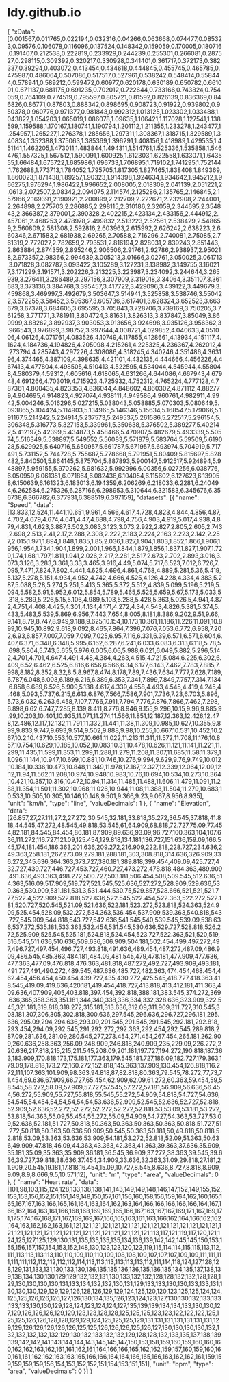 # ldy.github.io
{
    "xData": [0.001567,0.011765,0.022194,0.032316,0.04266,0.063668,0.074477,0.085323,0.09576,0.106078,0.116096,0.137524,0.148342,0.159059,0.170005,0.180716,0.191407,0.212538,0.222819,0.233929,0.244239,0.255301,0.266081,0.287527,0.298115,0.309392,0.320217,0.330928,0.341401,0.361717,0.372173,0.382337,0.39294,0.403072,0.413454,0.434618,0.444845,0.455745,0.465785,0.475987,0.486064,0.507086,0.517517,0.527961,0.538242,0.548414,0.558444,0.578941,0.589212,0.599472,0.60977,0.620178,0.630189,0.650782,0.661001,0.671137,0.681175,0.691235,0.702012,0.722644,0.733166,0.743824,0.754059,0.764109,0.774519,0.795597,0.805721,0.81592,0.826139,0.836369,0.846826,0.86771,0.87803,0.888342,0.898695,0.908723,0.91922,0.939802,0.950378,0.960776,0.971377,0.981843,0.992312,1.013125,1.023302,1.033488,1.043822,1.054203,1.065019,1.086078,1.09635,1.106421,1.117028,1.127541,1.138599,1.159588,1.170167,1.180741,1.190794,1.201112,1.211355,1.233278,1.243477,1.254957,1.265227,1.276378,1.285656,1.297311,1.308367,1.318715,1.329589,1.340834,1.352388,1.375063,1.385369,1.396291,1.408156,1.418989,1.429535,1.451141,1.462205,1.473011,1.483844,1.494311,1.514761,1.525336,1.535858,1.546476,1.557325,1.567512,1.590091,1.600925,1.612303,1.622558,1.633071,1.643555,1.66484,1.675722,1.685986,1.696733,1.706895,1.719102,1.741295,1.752144,1.762688,1.773713,1.784052,1.795705,1.817305,1.827465,1.838408,1.849369,1.860023,1.871438,1.89257,1.90323,1.914398,1.924634,1.934642,1.945212,1.966275,1.976294,1.986422,1.996652,2.008005,2.018309,2.041139,2.051221,2.0613,2.072507,2.08342,2.094075,2.114574,2.125286,2.135765,2.146845,2.157966,2.169391,2.190921,2.200899,2.212709,2.222671,2.232908,2.244001,2.264898,2.275703,2.286885,2.298115,2.310186,2.32059,2.344695,2.354843,2.366387,2.379001,2.390328,2.402215,2.423134,2.433156,2.444912,2.457061,2.468253,2.478978,2.499832,2.513223,2.52561,2.538429,2.548659,2.560809,2.581308,2.592816,2.603963,2.615992,2.626242,2.638223,2.660346,2.671583,2.681938,2.69265,2.70588,2.716296,2.740081,2.75085,2.761319,2.772027,2.782659,2.793531,2.816194,2.828031,2.839243,2.851443,2.863884,2.874359,2.895246,2.906506,2.91761,2.92786,2.938937,2.950218,2.973357,2.98366,2.994639,3.005213,3.01666,3.02761,3.050025,3.061713,3.071828,3.082787,3.093422,3.105289,3.127231,3.138982,3.149755,3.160217,3.171299,3.191571,3.202226,3.213225,3.223987,3.234092,3.244644,3.265939,3.276411,3.286489,3.297156,3.307909,3.319018,3.34064,3.351107,3.361683,3.373136,3.384768,3.395457,3.417722,3.429096,3.439122,3.449679,3.459868,3.469997,3.492679,3.503647,3.514941,3.525858,3.538746,3.550422,3.572255,3.58452,3.595367,3.605736,3.617401,3.628324,3.652523,3.663679,3.67378,3.684605,3.695595,3.705843,3.728706,3.739169,3.750205,3.761258,3.771771,3.781911,3.804724,3.81631,3.826313,3.837847,3.85049,3.860999,3.88262,3.892937,3.903053,3.913656,3.924698,3.935126,3.956362,3.966543,3.976899,3.98752,3.997644,4.008721,4.029852,4.040633,4.051006,4.06126,4.071761,4.083526,4.10749,4.117855,4.128661,4.13934,4.151117,4.1624,4.184736,4.194826,4.205098,4.215261,4.225325,4.236367,4.262012,4.273794,4.285743,4.297226,4.308086,4.318245,4.340246,4.351486,4.363196,4.374465,4.387109,4.398635,4.421101,4.432135,4.444666,4.456226,4.467413,4.477804,4.498505,4.510413,4.522595,4.534044,4.545944,4.558048,4.580379,4.59312,4.605616,4.618065,4.631266,4.644086,4.667943,4.67948,4.691266,4.703019,4.715923,4.725932,4.752312,4.765224,4.777128,4.787361,4.800435,4.823353,4.836044,4.848602,4.860302,4.871112,4.882779,4.904695,4.914823,4.927074,4.938111,4.949586,4.960761,4.982911,4.9942,5.004246,5.016296,5.027215,5.038043,5.058885,5.070303,5.080649,5.093865,5.104424,5.114903,5.134965,5.146346,5.15634,5.168547,5.179066,5.191167,5.214242,5.224914,5.237573,5.249537,5.261586,5.272517,5.296154,5.306348,5.316773,5.327153,5.339961,5.350638,5.376502,5.389277,5.402142,5.412197,5.42399,5.434873,5.458466,5.470907,5.482679,5.493339,5.50574,5.516349,5.538897,5.549552,5.56083,5.571879,5.583764,5.59509,5.619028,5.629925,5.640716,5.650957,5.661787,5.671957,5.693974,5.704919,5.717491,5.731152,5.744728,5.755687,5.778668,5.791951,5.80409,5.815697,5.828482,5.840501,5.864145,5.875704,5.887893,5.900147,5.912517,5.924894,5.948897,5.959155,5.970262,5.981632,5.992996,6.00356,6.027256,6.038776,6.050959,6.061351,6.071864,6.082436,6.104054,6.115602,6.127623,6.139058,6.150639,6.161323,6.183013,6.194359,6.206269,6.218033,6.2281,6.240494,6.262584,6.275326,6.287166,6.298953,6.310644,6.321583,6.345676,6.356738,6.366782,6.377931,6.388519,6.397159],
    "datasets": [{
        "name": "Speed",
        "data": [13.833,12.524,11.441,10.651,9.961,4.566,4.617,4.728,4.823,4.844,4.856,4.87,4.702,4.679,4.674,4.641,4.47,4.688,4.798,4.756,4.903,4.919,5.017,4.938,4.879,4.831,4.623,3.887,3.502,3.083,3.123,3.073,2.922,2.827,2.805,2.605,2.743,2.698,2.513,2.41,2.17,2.288,2.308,2.222,2.183,2.224,2.163,2.223,2.142,2.257,2.015,1.971,1.894,1.848,1.835,1.85,2.036,1.827,1.904,1.803,1.852,1.866,1.906,1.956,1.954,1.734,1.904,1.899,2.001,1.966,1.844,1.879,1.856,1.837,1.827,1.907,1.729,1.74,1.68,1.797,1.811,1.941,2.026,2.217,2.281,2.517,2.673,2.702,2.893,3.016,3.073,3.126,3.283,3.361,3.33,3.465,3.916,4.49,5.074,5.717,6.523,7.012,6.726,7.095,7.471,7.824,7.802,4.441,4.625,4.696,4.861,4.768,4.889,5.281,5.36,5.419,5.137,5.278,5.151,4.934,4.952,4.742,4.666,4.525,4.126,4.228,4.334,4.383,5.287,5.088,5.28,5.274,5.251,5.413,5.365,5.372,5.512,4.839,5.099,5.196,5.219,5.094,5.582,5.91,5.952,6.012,5.854,5.789,5.465,5.525,5.659,5.67,5.173,5.033,5.318,5.289,5.226,5.15,5.106,4.989,5.103,5.288,5.428,5.363,5.026,5,4.941,4.872,4.751,4.408,4.425,4.301,4.134,4.171,4.272,4.34,4.543,4.826,5.381,5.374,5.433,5.483,5.539,5.869,6.956,7.443,7.654,8.005,8.181,8.386,9.202,9.51,9.66,9.141,8.79,8.747,8.949,9.188,9.625,10.154,10.173,10.361,11.186,11.226,11.091,10.899,10.945,10.892,9.618,9.092,8.465,7.864,7.396,7.076,7.053,6.772,6.958,7.202,6.93,6.857,7.007,7.059,7.099,7.025,6.95,7.116,6.331,6.39,6.571,6.571,6.604,6.407,6.371,6.348,6.348,5.995,6.162,6.287,6.241,6.033,6.083,6.313,6.118,5.78,5.698,5.804,5.743,5.655,5.976,6.005,6.06,5.988,6.021,6.049,5.882,5.296,5.142,4.701,4.701,4.647,4.491,4.48,4.384,4.263,4.515,4.721,5.084,6.225,6.302,6.409,6.52,6.462,6.525,6.816,6.656,6.566,6.34,6.177,6.143,7.462,7.783,7.885,7.998,8.182,8.352,8.32,8.5,8.967,8.474,8.178,7.89,7.436,7.634,7.777,7.628,7.189,6.787,6.048,6.003,6.189,6.216,6.389,6.353,7.341,7.899,7.849,7.757,7.314,7.134,6.858,6.689,6.526,5.909,5.138,4.617,4.339,4.558,4.493,4.545,4.419,4.245,4.468,5.093,5.737,6.215,6.613,6.876,7.566,7.586,7.901,7.736,7.23,6.703,5.896,5.73,6.032,6.263,6.458,7.107,7.766,7.911,7.794,7.776,7.876,7.866,7.462,7.298,6.898,6.62,6.747,7.285,8.139,8.411,8.776,8.946,9.155,9.296,10.15,9.96,9.885,9.99,10.203,10.401,10.935,11.071,11.274,11.566,11.851,12.187,12.363,12.426,12.478,12.486,12.117,12.132,11.791,11.332,11.441,11.38,11.309,10.985,10.627,10.355,9.899,9.833,9.747,9.693,9.514,9.502,9.888,9.98,10.255,10.667,10.531,10.452,10.267,10.2,10.437,10.553,10.577,10.661,11.022,11.213,11.311,11.572,11.708,11.176,10.857,10.754,10.629,10.185,10.052,10.083,10.31,10.478,10.626,11.121,11.141,11.221,11.299,11.435,11.599,11.353,11.299,11.288,11.279,11.208,11.307,11.685,11.58,11.379,11.096,11.144,10.947,10.699,10.881,10.746,10.276,9.994,9.629,9.76,9.749,10.012,10.184,10.336,10.473,10.848,11.349,11.978,12.167,12.327,12.339,12.064,12.09,12.12,11.94,11.562,11.208,10.974,10.948,10.983,10.76,10.694,10.534,10.273,10.364,10.421,10.357,10.316,10.472,10.94,11.314,11.485,11.488,11.606,11.479,11.091,11.288,11.354,11.501,11.302,10.968,11.026,10.944,11.08,11.388,11.504,11.279,10.683,10.533,10.505,10.305,10.146,10.148,9.501,9.366,9.23,9.067,8.956,8.935],
        "unit": "km/h",
        "type": "line",
        "valueDecimals": 1
    }, {
        "name": "Elevation",
        "data": [26.857,27,27.111,27.2,27.272,30.545,32.181,33.818,35.272,36.545,37.818,41.818,44.545,47.272,48.545,49.818,53.545,61,64.909,68.818,72.727,75.09,77.454,82.181,84.545,84.454,86.181,87.909,89.636,93.09,96.727,100.363,104,107.636,111.272,116.727,121.09,125.454,129.818,134.181,136.727,151.636,159.09,166.545,174,181.454,186.363,201.636,209.272,216.909,222.818,228.727,234.636,249.363,258.181,267,273.09,279.181,288.181,303,308.818,314.636,326.909,336.272,345.636,364.363,373.727,380.181,389.818,399.454,409.09,425.727,432.727,439.727,446.727,453.727,460.727,473.272,478.818,484.363,489.909,491.636,493.363,498.272,500.727,503.181,506.454,508,509.545,512.636,514.363,516.09,517.909,519.727,521.545,525.636,527.272,528.909,529.636,530.363,530.909,531.181,531.3,531.444,530.75,529.857,528.666,521,521,521.777,522.4,522.909,522.818,522.636,522.545,522.454,522.363,522.272,522.181,520.727,520.545,521.09,521.636,522.181,523.272,523.818,524.363,524.909,525.454,528.09,532.272,534.363,536.454,537.909,539.363,540.818,543.727,545.909,544.818,543.727,542.636,541.545,540,539.545,539.09,538.636,537.272,535.181,533.363,532.454,531.545,530.636,529.727,528.818,526.272,525.909,525.545,525.181,524.818,524.454,523.727,522.363,521,520,519,516.545,511.636,510.636,509.636,506.909,504.181,502.454,499,497.272,497,496.727,497.454,496.727,493.818,491.636,489.454,487.272,487.09,486.909,486.545,485.363,484.181,484.09,481.545,479,478.181,477.909,477.636,477.363,477.09,476.818,476.363,481.818,487.272,492.727,493.909,493.181,491.727,491,490.272,489.545,487.636,485.727,482.363,474.454,468.454,462.454,456.454,450.454,439.727,435,430.272,425.545,418.727,418.363,418.545,419.09,419.636,420.181,419.454,418.727,413.818,413,412.181,411.363,409.636,407.909,405,403.818,397.454,392.818,388.181,383.545,374.272,369.636,365,358.363,351.181,344,340,338,336,334,332,328.636,323.909,322.545,321.181,319.818,318.272,315.181,313.636,312.09,311.909,311.727,310.545,308.181,307,306,305,302.818,300.636,297.545,296.636,296.727,296.181,295.636,295.09,294,294.636,293.09,291.545,291.545,291.545,292.181,292.818,293.454,294.09,292.545,291,292.272,292.363,292.454,292.545,289.818,287.09,281.636,281.09,280.545,277,273.454,271.454,267.454,265.181,262.909,260.636,258.363,256.09,248.909,246.818,240.909,235,229.09,226.272,220.636,217.818,215,215,211.545,208.09,201.181,197.727,194.272,190.818,187.363,183.909,170.818,173,175.181,177.363,179.545,181.727,186.09,182.727,179.363,179.09,178.818,173.272,160.272,152.818,145.363,137.909,130.454,126.818,116.272,111,107.363,101.909,98.363,94.818,87,82.818,80.363,79.545,78.272,77,73,71.454,69.636,67.909,66.727,65.454,62.909,62.09,61.272,60.363,59.454,59,58.545,58.272,58.09,57.909,57.727,57.545,57.272,57.181,56.909,56.636,56.454,56.272,55.909,55.727,55.818,55.545,55.272,54.909,54.818,54.727,54.636,54.545,54.454,54,54,54,54,54,53.636,52.909,52.545,52.636,52.727,52.818,52.909,52.636,52.272,52.272,52.272,52.272,52.818,53,53.09,53.181,53.272,53.818,54.363,55.09,55.454,55.272,55.09,54.909,54.727,54.363,53.727,53.09,52.636,52.181,51.727,50.818,50.363,50.363,50.363,50.363,50.818,51.727,51.272,50.818,50.363,50.636,50.909,50.545,50.363,50.181,50,49.818,50.818,52.818,53.09,53.363,53.636,53.909,54.181,53.272,52.818,52.09,51.363,50.636,49.909,47.818,46.09,44.363,43.363,42.363,41.363,39.363,37.636,35.909,35.181,35.09,35.363,35.909,36.181,36.545,36.909,37.272,38.363,39.545,39.636,39.727,39.818,38.636,37.454,34.909,33.636,32.363,31.09,29.818,27.181,21.909,20.545,19.181,17.818,16.454,15.09,10.727,8.545,8.636,8.727,8.818,8.909,9.09,8.9,8.666,9.5,10.571,12],
        "unit": "m",
        "type": "area",
        "valueDecimals": 0
    }, {
        "name": "Heart rate",
        "data": [101,98,103,115,124,128,133,138,138,141,143,149,149,148,146,147,152,149,155,152,153,153,156,152,151,151,149,148,150,157,161,156,160,158,156,159,164,162,160,165,165,167,167,163,166,165,161,164,163,164,162,163,164,166,166,166,166,166,164,167,166,162,164,163,161,166,168,168,169,169,165,166,167,163,167,167,169,171,167,169,171,175,174,167,168,171,167,169,169,167,166,165,163,161,163,166,162,164,166,162,162,164,163,162,162,163,161,121,121,121,121,121,121,121,121,121,121,121,121,121,121,121,121,121,121,121,121,121,121,121,121,121,121,121,121,121,121,113,117,121,119,117,120,121,124,125,127,125,129,130,131,135,135,135,135,134,136,139,142,142,145,145,150,153,155,156,157,157,154,153,152,148,130,123,123,120,123,119,115,114,114,115,115,113,112,111,113,113,113,113,110,110,109,110,110,109,108,108,109,107,107,107,109,109,111,111,111,111,111,112,112,112,112,112,114,113,113,113,113,113,113,112,111,114,118,124,127,128,128,129,131,133,131,130,133,130,136,135,135,136,136,135,136,135,134,135,137,138,139,138,134,130,130,129,129,132,132,131,130,133,132,132,128,128,132,132,128,128,129,130,130,130,130,131,133,134,132,132,130,131,129,133,133,130,130,133,133,131,130,130,130,129,129,129,126,128,126,129,129,124,125,120,120,123,125,125,124,124,125,125,126,126,126,127,126,130,134,135,126,123,124,123,127,130,130,132,133,133,133,133,130,130,129,128,124,123,124,124,127,135,139,139,134,134,133,130,130,127,129,126,126,126,129,129,123,123,128,128,125,125,125,123,123,122,122,122,125,125,125,126,126,128,128,129,129,124,125,125,125,129,131,131,131,131,131,131,131,129,129,126,126,126,126,126,125,125,126,126,126,125,126,127,130,130,130,130,132,132,132,132,132,132,129,130,132,133,132,132,129,128,128,132,133,135,137,138,139,139,142,142,141,143,144,144,143,145,145,147,150,153,158,159,160,159,160,160,160,162,162,163,162,161,161,162,161,164,166,166,165,162,162,159,157,160,159,160,160,161,161,162,162,163,163,165,166,166,164,164,166,165,166,163,162,162,161,159,159,159,159,159,156,154,153,152,152,151,154,153,151,151],
        "unit": "bpm",
        "type": "area",
        "valueDecimals": 0
    }]
}
